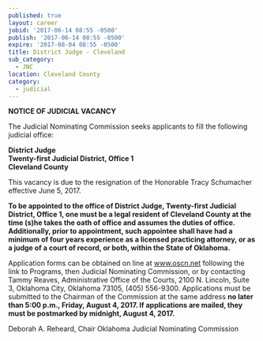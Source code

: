 ```yaml
---
published: true
layout: career
jobid: '2017-06-14 08:55 -0500'
publish: '2017-06-14 08:55 -0500'
expire: '2017-08-04 08:55 -0500'
title: District Judge - Cleveland
sub_category:
  - JNC
location: Cleveland County
category:
  - judicial
---
```


**NOTICE OF JUDICIAL VACANCY**

The Judicial Nominating Commission seeks applicants to fill the following judicial office:

**District Judge  
Twenty-first Judicial District, Office 1  
Cleveland County**

This vacancy is due to the resignation of the Honorable Tracy Schumacher effective June 5, 2017.

**To be appointed to the office of District Judge, Twenty-first Judicial District, Office 1, one must be a legal resident of Cleveland County at the time (s)he takes the oath of office and assumes the duties of office. Additionally, prior to appointment, such appointee shall have had a minimum of four years experience as a licensed practicing attorney, or as a judge of a court of record, or both, within the State of Oklahoma.**

Application forms can be obtained on line at www.oscn.net following the link to Programs, then Judicial Nominating Commission, or by contacting Tammy Reaves, Administrative Office of the Courts, 2100 N. Lincoln, Suite 3, Oklahoma City, Oklahoma 73105, (405) 556-9300. Applications must be submitted to the Chairman of the Commission at the same address
**no later than 5:00 p.m., Friday, August 4, 2017. If applications are mailed, they must be postmarked by midnight, August 4, 2017.**

Deborah A. Reheard, Chair
Oklahoma Judicial Nominating Commission

